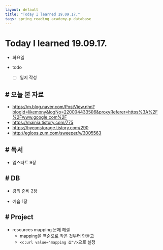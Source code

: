 ```yaml
---
layout: default
title: "Today I learned 19.09.17."
tags: spring reading academy-p database
---
```


# Today I learned 19.09.17.
- 화요일
- todo

  - [ ] 일지 작성



## # 오늘 본 자료

- https://m.blog.naver.com/PostView.nhn?blogId=likemony&logNo=220004433506&proxyReferer=https%3A%2F%2Fwww.google.com%2F
- https://mainia.tistory.com/775
- https://hyeonstorage.tistory.com/290
- http://egloos.zum.com/sweeper/v/3005563



## # 독서

- 업스타트 9장



## # DB

- 강의 준비 2장

- 예습 1장

  

## # Project

- resources mapping 문제 해결
  - mapping을 역순으로 작은 것부터 만들고
  - `<c:url value="mapping 값"/>`으로 설정

